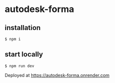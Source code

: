 # autodesk-forma

## installation
```$ npm i```

## start locally
```$ npm run dev```

Deployed at https://autodesk-forma.onrender.com
